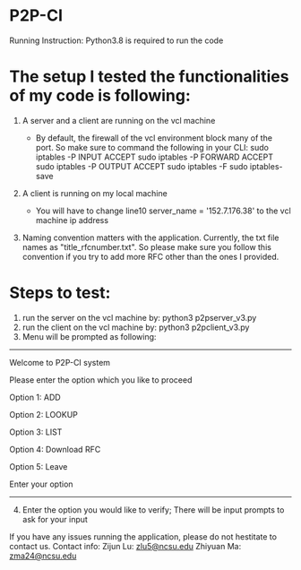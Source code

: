 # P2P-CI
Running Instruction:
Python3.8 is required to run the code

# The setup I tested the functionalities of my code is following:
1. A server and a client are running on the vcl machine
   - By default, the firewall of the vcl environment block many of the port.
     So make sure to command the following in your CLI:
     sudo iptables -P INPUT ACCEPT
     sudo iptables -P FORWARD ACCEPT
     sudo iptables -P OUTPUT ACCEPT
     sudo iptables -F
     sudo iptables-save

2. A client is running on my local machine
   - You will have to change line10 server_name = '152.7.176.38' to the vcl machine ip address
  
3. Naming convention matters with the application. Currently, the txt file names as "title_rfcnumber.txt".
   So please make sure you follow this convention if you try to add more RFC other than the ones I provided.

# Steps to test:
1. run the server on the vcl machine by:
   python3 p2pserver_v3.py
2. run the client on the vcl machine by:
   python3 p2pclient_v3.py
3. Menu will be prompted as following:
********************************************************
Welcome to P2P-CI system

Please enter the option which you like to proceed

Option 1: ADD

Option 2: LOOKUP

Option 3: LIST

Option 4: Download RFC

Option 5: Leave

Enter your option

********************************************************
  
4. Enter the option you would like to verify; There will be input prompts
   to ask for your input

If you have any issues running the application, please do not hestitate to contact
us.
Contact info:
Zijun Lu: zlu5@ncsu.edu
Zhiyuan Ma: zma24@ncsu.edu